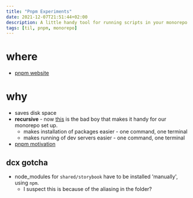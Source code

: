 ```yaml
---
title: "Pnpm Experiments"
date: 2021-12-07T21:51:44+02:00
description: A little handy tool for running scripts in your monorepo
tags: [til, pnpm, monorepo]
---
```


# where
- [pnpm website](https://pnpm.io/)

# why
- saves disk space
- **recursive** - now [this](https://pnpm.io/cli/recursive) is the bad boy that makes it handy for our monorepo set up.
  - makes installation of packages easier - one command, one terminal
  - makes running of dev servers easier - one command, one terminal
- [pnpm motivation](https://pnpm.io/motivation)

## dcx gotcha
- node_modules for `shared/storybook` have to be installed 'manually', using `npm`. 
  - I suspect this is because of the aliasing in the folder?